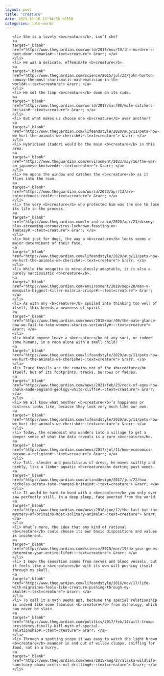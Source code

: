 ```yaml
---
layout: post
title: "creature"
date: 2023-10-10 12:34:56 +0530
categories: auto-words
---
```

<ol>

    <li> She is a lovely <b>creature</b>, isn’t she?
    <a 
    target="_blank" 
    href="http://www.theguardian.com/world/2015/nov/19/the-murderers-next-door-romania#:~:text=creature"> &rarr; </a>
    </li>
    <li> He was a delicate, effeminate <b>creature</b>.
    <a 
    target="_blank" 
    href="http://www.theguardian.com/science/2015/jul/23/john-horton-conway-the-most-charismatic-mathematician-in-the-world#:~:text=creature"> &rarr; </a>
    </li>
    <li> He set the limp <b>creature</b> down on its side.
    <a 
    target="_blank" 
    href="http://www.theguardian.com/world/2017/mar/08/mole-catchers-britain#:~:text=creature"> &rarr; </a>
    </li>
    <li> But what makes us choose one <b>creature</b> over another?
    <a 
    target="_blank" 
    href="http://www.theguardian.com/lifeandstyle/2020/aug/11/pets-how-we-hurt-the-animals-we-cherish#:~:text=creature"> &rarr; </a>
    </li>
    <li> Hybridised itadori would be the main <b>creature</b> in this area.
    <a 
    target="_blank" 
    href="https://www.theguardian.com/environment/2023/may/16/the-war-on-japanese-knotweed#:~:text=creature"> &rarr; </a>
    </li>
    <li> He opens the window and catches the <b>creature</b> as it flies into the room.
    <a 
    target="_blank" 
    href="https://www.theguardian.com/world/2023/apr/13/are-coincidences-real#:~:text=creature"> &rarr; </a>
    </li>
    <li> The very <b>creature</b> who protected him was the one to lose its life in the process.
    <a 
    target="_blank" 
    href="http://www.theguardian.com/tv-and-radio/2020/apr/21/disney-plus-streaming-coronavirus-lockdown-feasting-on-fantasy#:~:text=creature"> &rarr; </a>
    </li>
    <li> Not just for dogs, the way a <b>creature</b> looks seems a major determinant of their fate.
    <a 
    target="_blank" 
    href="http://www.theguardian.com/lifeandstyle/2020/aug/11/pets-how-we-hurt-the-animals-we-cherish#:~:text=creature"> &rarr; </a>
    </li>
    <li> While the mosquito is miraculously adaptable, it is also a purely narcissistic <b>creature</b>.
    <a 
    target="_blank" 
    href="http://www.theguardian.com/environment/2019/sep/20/man-v-mosquito-biggest-killer-malaria-crispr#:~:text=creature"> &rarr; </a>
    </li>
    <li> As with any <b>creature</b> spoiled into thinking too well of itself, this breeds a meanness of spirit.
    <a 
    target="_blank" 
    href="http://www.theguardian.com/news/2018/mar/06/the-male-glance-how-we-fail-to-take-womens-stories-seriously#:~:text=creature"> &rarr; </a>
    </li>
    <li> Would anyone leave a <b>creature</b> of any sort, or indeed some humans, in a room alone with a small child?
    <a 
    target="_blank" 
    href="http://www.theguardian.com/lifeandstyle/2020/aug/11/pets-how-we-hurt-the-animals-we-cherish#:~:text=creature"> &rarr; </a>
    </li>
    <li> Trace fossils are the remains not of the <b>creature</b> itself, but of its footprints, tracks, burrows or faeces.
    <a 
    target="_blank" 
    href="http://www.theguardian.com/news/2021/feb/23/rock-of-ages-how-chalk-made-england-geology-white-cliffs#:~:text=creature"> &rarr; </a>
    </li>
    <li> We all know what another <b>creature</b>’s happiness or distress looks like, because they look very much like our own.
    <a 
    target="_blank" 
    href="http://www.theguardian.com/lifeandstyle/2020/aug/11/pets-how-we-hurt-the-animals-we-cherish#:~:text=creature"> &rarr; </a>
    </li>
    <li> Today, the economist who wanders into a village to get a deeper sense of what the data reveals is a rare <b>creature</b>.
    <a 
    target="_blank" 
    href="http://www.theguardian.com/news/2017/jul/11/how-economics-became-a-religion#:~:text=creature"> &rarr; </a>
    </li>
    <li> Tall, slender and punctilious of dress, he moves swiftly and nimbly, like a limber aquatic <b>creature</b> darting past weeds.
    <a 
    target="_blank" 
    href="http://www.theguardian.com/artanddesign/2017/jun/22/how-nicholas-serota-tate-changed-britain#:~:text=creature"> &rarr; </a>
    </li>
    <li> It would be hard to bond with a <b>creature</b> you only ever saw perfectly still, in a deep sleep, face averted from the world.
    <a 
    target="_blank" 
    href="http://www.theguardian.com/news/2018/jun/12/the-last-bat-the-mystery-of-britains-most-solitary-animal#:~:text=creature"> &rarr; </a>
    </li>
    <li> What’s more, the idea that any kind of rational <b>creature</b> could choose its own basic dispositions and values is incoherent.
    <a 
    target="_blank" 
    href="http://www.theguardian.com/science/2015/mar/19/do-your-genes-determine-your-entire-life#:~:text=creature"> &rarr; </a>
    </li>
    <li> I know the sensation comes from nerves and blood vessels, but it feels like a <b>creature</b> with its own will pushing itself through my skull.
    <a 
    target="_blank" 
    href="http://www.theguardian.com/lifeandstyle/2016/nov/17/life-with-migraines-feels-like-creature-pushing-through-my-skull#:~:text=creature"> &rarr; </a>
    </li>
    <li> To call it a myth seems apt, because the special relationship is indeed like some fabulous <b>creature</b> from mythology, which can never be slain.
    <a 
    target="_blank" 
    href="http://www.theguardian.com/politics/2017/feb/14/will-trump-presidency-finally-kill-myth-of-special-relationship#:~:text=creature"> &rarr; </a>
    </li>
    <li> Through a spotting scope it was easy to watch the light brown <b>creature</b> meander in and out of willow clumps, sniffing for food, not in a hurry.
    <a 
    target="_blank" 
    href="http://www.theguardian.com/news/2015/aug/27/alaska-wildlife-sanctuary-obama-arctic-oil-drilling#:~:text=creature"> &rarr; </a>
    </li>